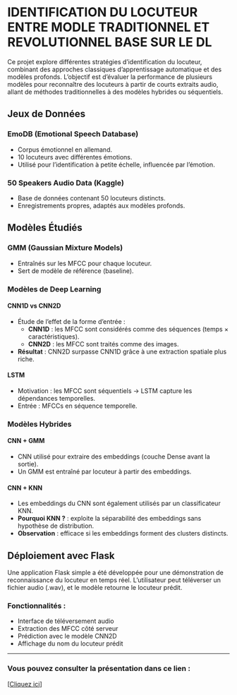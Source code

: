 # IDENTIFICATION DU LOCUTEUR ENTRE MODLE TRADITIONNEL ET REVOLUTIONNEL BASE SUR LE DL

Ce projet explore différentes stratégies d’identification du locuteur, combinant des approches classiques d’apprentissage automatique et des modèles profonds. L’objectif est d’évaluer la performance de plusieurs modèles pour reconnaître des locuteurs à partir de courts extraits audio, allant de méthodes traditionnelles à des modèles hybrides ou séquentiels.

## Jeux de Données

### EmoDB (Emotional Speech Database)
- Corpus émotionnel en allemand.
- 10 locuteurs avec différentes émotions.
- Utilisé pour l’identification à petite échelle, influencée par l’émotion.

### 50 Speakers Audio Data (Kaggle)
- Base de données contenant 50 locuteurs distincts.
- Enregistrements propres, adaptés aux modèles profonds.

## Modèles Étudiés

### GMM (Gaussian Mixture Models)
- Entraînés sur les MFCC pour chaque locuteur.
- Sert de modèle de référence (baseline).

### Modèles de Deep Learning

#### CNN1D vs CNN2D
- Étude de l’effet de la forme d’entrée :
  - **CNN1D** : les MFCC sont considérés comme des séquences (temps × caractéristiques).
  - **CNN2D** : les MFCC sont traités comme des images.
- **Résultat** : CNN2D surpasse CNN1D grâce à une extraction spatiale plus riche.

#### LSTM
- Motivation : les MFCC sont séquentiels → LSTM capture les dépendances temporelles.
- Entrée : MFCCs en séquence temporelle.

### Modèles Hybrides

#### CNN + GMM
- CNN utilisé pour extraire des embeddings (couche Dense avant la sortie).
- Un GMM est entraîné par locuteur à partir des embeddings.

#### CNN + KNN
- Les embeddings du CNN sont également utilisés par un classificateur KNN.
- **Pourquoi KNN ?** : exploite la séparabilité des embeddings sans hypothèse de distribution.
- **Observation** : efficace si les embeddings forment des clusters distincts.

## Déploiement avec Flask

Une application Flask simple a été développée pour une démonstration de reconnaissance du locuteur en temps réel. L’utilisateur peut téléverser un fichier audio (.wav), et le modèle retourne le locuteur prédit.

### Fonctionnalités :
- Interface de téléversement audio
- Extraction des MFCC côté serveur
- Prédiction avec le modèle CNN2D
- Affichage du nom du locuteur prédit

---

### Vous pouvez consulter la présentation dans ce lien :
  [[Cliquez ici](https://www.canva.com/design/DAGkz1NCJhQ/8CKwQhID4vG01Lq6bWDQ6g/view?utm_content=DAGkz1NCJhQ&utm_campaign=designshare&utm_medium=link2&utm_source=uniquelinks&utlId=h35383e5990#45)]

